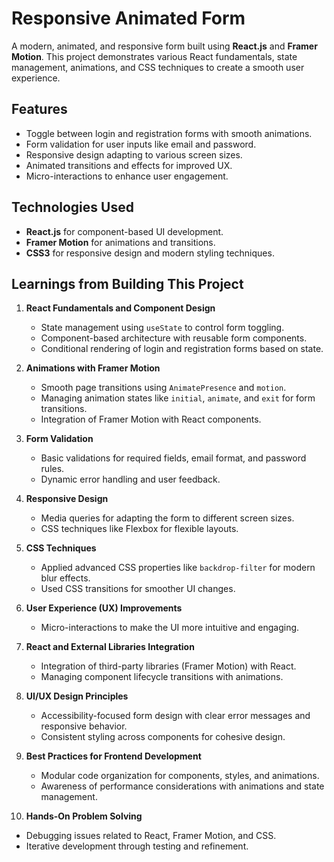 # Responsive Animated Form

A modern, animated, and responsive form built using **React.js** and **Framer Motion**. This project demonstrates various React fundamentals, state management, animations, and CSS techniques to create a smooth user experience.

## Features
- Toggle between login and registration forms with smooth animations.
- Form validation for user inputs like email and password.
- Responsive design adapting to various screen sizes.
- Animated transitions and effects for improved UX.
- Micro-interactions to enhance user engagement.

## Technologies Used
- **React.js** for component-based UI development.
- **Framer Motion** for animations and transitions.
- **CSS3** for responsive design and modern styling techniques.

## Learnings from Building This Project
1. **React Fundamentals and Component Design**
   - State management using `useState` to control form toggling.
   - Component-based architecture with reusable form components.
   - Conditional rendering of login and registration forms based on state.

2. **Animations with Framer Motion**
   - Smooth page transitions using `AnimatePresence` and `motion`.
   - Managing animation states like `initial`, `animate`, and `exit` for form transitions.
   - Integration of Framer Motion with React components.

3. **Form Validation**
   - Basic validations for required fields, email format, and password rules.
   - Dynamic error handling and user feedback.

4. **Responsive Design**
   - Media queries for adapting the form to different screen sizes.
   - CSS techniques like Flexbox for flexible layouts.

5. **CSS Techniques**
   - Applied advanced CSS properties like `backdrop-filter` for modern blur effects.
   - Used CSS transitions for smoother UI changes.

6. **User Experience (UX) Improvements**
   - Micro-interactions to make the UI more intuitive and engaging.

7. **React and External Libraries Integration**
   - Integration of third-party libraries (Framer Motion) with React.
   - Managing component lifecycle transitions with animations.

8. **UI/UX Design Principles**
   - Accessibility-focused form design with clear error messages and responsive behavior.
   - Consistent styling across components for cohesive design.

9. **Best Practices for Frontend Development**
   - Modular code organization for components, styles, and animations.
   - Awareness of performance considerations with animations and state management.

10. **Hands-On Problem Solving**
   - Debugging issues related to React, Framer Motion, and CSS.
   - Iterative development through testing and refinement.


